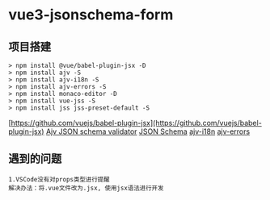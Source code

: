 # vue3-jsonschema-form

## 项目搭建

```shell
> npm install @vue/babel-plugin-jsx -D
> npm install ajv -S
> npm install ajv-i18n -S
> npm install ajv-errors -S
> npm install monaco-editor -D
> npm install vue-jss -S
> npm install jss jss-preset-default -S
```

[https://github.com/vuejs/babel-plugin-jsx](https://github.com/vuejs/babel-plugin-jsx)
[Ajv JSON schema validator](https://ajv.js.org)
[JSON Schema](https://json-schema.org/)
[ajv-i18n](https://github.com/ajv-validator/ajv-i18n)
[ajv-errors](https://github.com/ajv-validator/ajv-errors)

## 遇到的问题

```shell
1.VSCode没有对props类型进行提醒
解决办法：将.vue文件改为.jsx, 使用jsx语法进行开发
```
